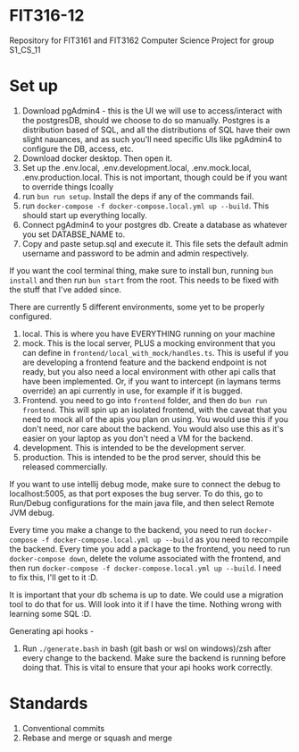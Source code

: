 # FIT316-12
Repository for FIT3161 and FIT3162 Computer Science Project for group S1_CS_11

# Set up
1. Download pgAdmin4 - this is the UI we will use to access/interact with the postgresDB, should we choose to do so manually. Postgres is a distribution based of SQL, and all the distributions of SQL have their own slight nauances, and as such you'll need specific UIs like pgAdmin4 to configure the DB, access, etc. 
2. Download docker desktop. Then open it.
3. Set up the .env.local, .env.development.local, .env.mock.local, .env.production.local. This is not important, though could be if you want to override things lcoally
4. run `bun run setup`. Install the deps if any of the commands fail.
5. run `docker-compose -f docker-compose.local.yml up --build`. This should start up everything locally.
6. Connect pgAdmin4 to your postgres db. Create a database as whatever you set DATABSE_NAME to.
7. Copy and paste setup.sql and execute it. This file sets the default admin username and password to be admin and admin respectively.

If you want the cool terminal thing, make sure to install bun, running `bun install` and then run `bun start` from the root. This needs to be fixed with the stuff that I've added since.

There are currently 5 different environments, some yet to be properly configured.
1. local. This is where you have EVERYTHING running on your machine
2. mock. This is the local server, PLUS a mocking environment that you can define in `frontend/local_with_mock/handles.ts`. This is useful if you are developing a frontend feature and the backend endpoint is not ready, but you also need a local environment with other api calls that have been implemented. Or, if you want to intercept (in laymans terms override) an api currently in use, for example if it is bugged.
3. Frontend. you need to go into `frontend` folder, and then do `bun run frontend`. This will spin up an isolated frontend, with the caveat that you need to mock all of the apis you plan on using. You would use this if you don't need, nor care about the backend. You would also use this as it's easier on your laptop as you don't need a VM for the backend.
4. development. This is intended to be the development server.
5. production. This is intended to be the prod server, should this be released commercially.

If you want to use intellij debug mode, make sure to connect the debug to localhost:5005, as that port exposes the bug server. To do this, go to Run/Debug configurations for the main java file, and then select Remote JVM debug. 

Every time you make a change to the backend, you need to run `docker-compose -f docker-compose.local.yml up --build` as you need to recompile the backend. 
Every time you add a package to the frontend, you need to run `docker-compose down`, delete the volume associated with the frontend, and then run `docker-compose -f docker-compose.local.yml up --build`. I need to fix this, I'll get to it :D. 

It is important that your db schema is up to date. We could use a migration tool to do that for us. Will look into it if I have the time. Nothing wrong with learning some SQL :D.

Generating api hooks - 
1. Run `./generate.bash` in bash (git bash or wsl on windows)/zsh after every change to the backend. Make sure the backend is running before doing that. This is vital to ensure that your api hooks work correctly.

# Standards
1. Conventional commits
2. Rebase and merge or squash and merge
